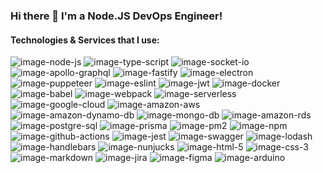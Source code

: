 ### Hi there 👋 I'm a Node.JS DevOps Engineer!

#### Technologies & Services that I use:
<!-- I could additionally use links to real resources as well. -->
<!-- But in this case the code would look bad! -->
![image-node-js] ![image-type-script] ![image-socket-io] ![image-apollo-graphql] ![image-fastify] ![image-electron] ![image-puppeteer] ![image-eslint] ![image-jwt] ![image-docker] ![image-babel] ![image-webpack] ![image-serverless] ![image-google-cloud] ![image-amazon-aws] ![image-amazon-dynamo-db] ![image-mongo-db] ![image-amazon-rds] ![image-postgre-sql] ![image-prisma] ![image-pm2] ![image-npm] ![image-github-actions] ![image-jest] ![image-swagger] ![image-lodash] ![image-handlebars] ![image-nunjucks] ![image-html-5] ![image-css-3] ![image-markdown] ![image-jira] ![image-figma] ![image-arduino]

<!--
TODO

- подумать над иконкой serverless в технологиях
-->

<!-- attached links -->
[image-pm2]:              https://img.shields.io/badge/pm2-2B037A?style=for-the-badge&logo=pm2&logoColor=white
[image-npm]:              https://img.shields.io/badge/npm-CB3837?style=for-the-badge&logo=npm&logoColor=white
[image-jwt]:              https://img.shields.io/badge/jwt-000000?style=for-the-badge&logo=json%20web%20tokens
[image-jest]:             https://img.shields.io/badge/jest-C21325?style=for-the-badge&logo=jest&logoColor=white
[image-jira]:             https://img.shields.io/badge/jira-0052CC?style=for-the-badge&logo=jira&logoColor=white
[image-babel]:            https://img.shields.io/badge/babel-F9DC3E?style=for-the-badge&logo=babel&logoColor=black
[image-css-3]:            https://img.shields.io/badge/css%203-1572B6?style=for-the-badge&logo=css3&logoColor=white
[image-prisma]:           https://img.shields.io/badge/prisma-2D3748?style=for-the-badge&logo=prisma&logoColor=white
[image-docker]:           https://img.shields.io/badge/docker-2496ED?style=for-the-badge&logo=docker&logoColor=white
[image-eslint]:           https://img.shields.io/badge/eslint-4B32C3?style=for-the-badge&logo=eslint&logoColor=white
[image-lodash]:           https://img.shields.io/badge/lodash-3492FF?style=for-the-badge&logo=lodash&logoColor=white
[image-html-5]:           https://img.shields.io/badge/html%205-E34F26?style=for-the-badge&logo=html5&logoColor=white
[image-node-js]:          https://img.shields.io/badge/node.js-339933?style=for-the-badge&logo=node.js&logoColor=white
[image-fastify]:          https://img.shields.io/badge/fastify-000000?style=for-the-badge&logo=fastify&logoColor=white
[image-swagger]:          https://img.shields.io/badge/swagger-85EA2D?style=for-the-badge&logo=swagger&logoColor=black
[image-webpack]:          https://img.shields.io/badge/webpack-8DD6F9?style=for-the-badge&logo=webpack&logoColor=black
[image-arduino]:          https://img.shields.io/badge/arduino-00979D?style=for-the-badge&logo=arduino&logoColor=white
[image-electron]:         https://img.shields.io/badge/electron-47848F?style=for-the-badge&logo=electron&logoColor=white
[image-markdown]:         https://img.shields.io/badge/markdown-000000?style=for-the-badge&logo=markdown&logoColor=white
[image-nunjucks]:         https://img.shields.io/badge/nunjucks-1C4913?style=for-the-badge&logo=nunjucks&logoColor=white
[image-mongo-db]:         https://img.shields.io/badge/mongo%20db-47A248?style=for-the-badge&logo=mongodb&logoColor=white
[image-socket-io]:        https://img.shields.io/badge/socket.io-010101?style=for-the-badge&logo=socket.io&logoColor=white
[image-puppeteer]:        https://img.shields.io/badge/puppeteer-40B5A4?style=for-the-badge&logo=puppeteer&logoColor=white
[image-serverless]:       https://img.shields.io/badge/serverless-FD5750?style=for-the-badge&logo=serverless&logoColor=white
[image-amazon-aws]:       https://img.shields.io/badge/amazon%20aws-232F3E?style=for-the-badge&logo=amazon-aws&logoColor=white
[image-amazon-rds]:       https://img.shields.io/badge/amazon%20rds-527FFF?style=for-the-badge&logo=amazon-rds&logoColor=white
[image-handlebars]:       https://img.shields.io/badge/handlebars-000000?style=for-the-badge&logo=handlebars.js&logoColor=white
[image-type-script]:      https://img.shields.io/badge/typeScript%20-3178C6?style=for-the-badge&logo=TypeScript&logoColor=white
[image-postgre-sql]:      https://img.shields.io/badge/postgre%20sql-4169E1?style=for-the-badge&logo=postgresql&logoColor=white
[image-google-cloud]:     https://img.shields.io/badge/google%20cloud-4285F4?style=for-the-badge&logo=google-cloud&logoColor=white
[image-github-actions]:   https://img.shields.io/badge/github%20actions-2088FF?style=for-the-badge&logo=github-actions&logoColor=white
[image-apollo-graphql]:   https://img.shields.io/badge/apollo%20graphql-311C87?style=for-the-badge&logo=apollo-graphql&logoColor=white
[image-amazon-dynamo-db]: https://img.shields.io/badge/amazon%20dynamo%20db-4053D6?style=for-the-badge&logo=amazon-dynamodb&logoColor=white
[image-figma]:            https://img.shields.io/badge/figma-F24E1E?style=for-the-badge&logo=figma&logoColor=white
